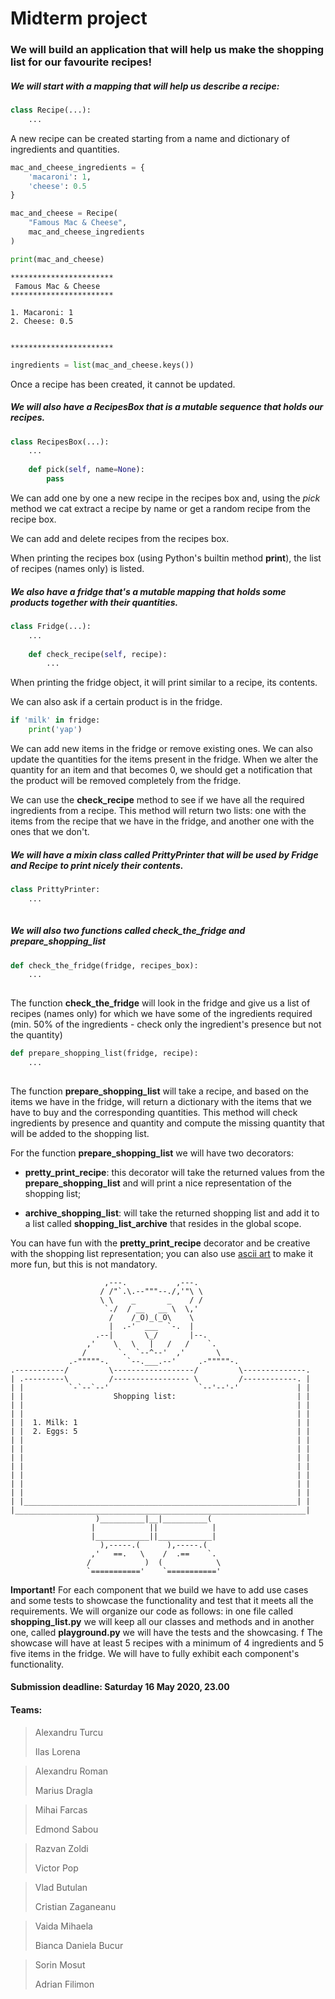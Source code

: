 # Midterm project


### We will build an application that will help us make the shopping list for our favourite recipes!


##### We will start with a **mapping** that will help us describe a recipe:


```python
class Recipe(...):
    ...

```

A new recipe can be created starting from a name and dictionary of ingredients and quantities.


```python
mac_and_cheese_ingredients = {
    'macaroni': 1,
    'cheese': 0.5
}

mac_and_cheese = Recipe(
    "Famous Mac & Cheese",
    mac_and_cheese_ingredients
)

print(mac_and_cheese)
```

```
***********************
 Famous Mac & Cheese
***********************

1. Macaroni: 1
2. Cheese: 0.5


***********************
```

```python
ingredients = list(mac_and_cheese.keys())
```

Once a recipe has been created, it cannot be updated.

##### We will also have a RecipesBox that is a **mutable sequence** that holds our recipes.

```python
class RecipesBox(...):
    ...
    
    def pick(self, name=None):
        pass

```

We can add one by one a new recipe in the recipes box and, using the *pick* method we cat extract a recipe by name or get a random recipe from the recipe box.

We can add and delete recipes from the recipes box.

When printing the recipes box (using Python's builtin method **print**), the list of recipes (names only) is listed.


##### We also have a fridge that's a **mutable mapping** that holds some products together with their quantities.

```python
class Fridge(...):
    ...
    
    def check_recipe(self, recipe):
        ...
```
    
When printing the fridge object, it will print similar to a recipe, its contents.

We can also ask if a certain product is in the fridge.

```python
if 'milk' in fridge:
    print('yap')
```

We can add new items in the fridge or remove existing ones. We can also update the quantities for the items present in the fridge. When we alter the quantity for an item and that becomes 0, we should get a notification that the product will be removed completely from the fridge.

We can use the **check_recipe** method to see if we have all the required ingredients from a recipe. This method will return two lists: one with the items from the recipe that we have in the fridge, and another one with the ones that we don't.

##### We will have a mixin class called **PrittyPrinter** that will be used by **Fridge** and **Recipe** to print nicely their contents.

```python
class PrittyPrinter:
    ...
    
```

##### We will also two functions called **check_the_fridge** and **prepare_shopping_list**

```python
def check_the_fridge(fridge, recipes_box):
    ...
    
```

The function **check_the_fridge** will look in the fridge and give us a list of recipes (names only) for which we have some of the ingredients required (min. 50% of the ingredients - check only the ingredient's presence but not the quantity)

```python
def prepare_shopping_list(fridge, recipe):
    ...
    
```

The function **prepare_shopping_list** will take a recipe, and based on the items we have in the fridge, will return a dictionary with the items that we have to buy and the corresponding quantities. This method will check ingredients by presence and quantity and compute the missing quantity that will be added to the shopping list.

For the function **prepare_shopping_list** we will have two decorators:
* **pretty_print_recipe**: this decorator will take the returned values from the **prepare_shopping_list** and will print a nice representation of the shopping list;

* **archive_shopping_list**: will take the returned shopping list and add it to a list called **shopping_list_archive** that resides in the global scope.

You can have fun with the **pretty_print_recipe** decorator and be creative with the shopping list representation; you can also use [ascii art](https://www.asciiart.eu/art-and-design/borders) to make it more fun, but this is not mandatory.

```
                     ,---.           ,---.
                    / /"`.\.--"""--./,'"\ \
                    \ \    _       _    / /
                     `./  / __   __ \  \,'
                      /    /_O)_(_O\    \
                      |  .-'  ___  `-.  |
                   .--|       \_/       |--.
                 ,'    \   \   |   /   /    `.
                /       `.  `--^--'  ,'       \
             .-"""""-.    `--.___.--'     .-"""""-.
.-----------/         \------------------/         \--------------.
| .---------\         /----------------- \         /------------. |
| |          `-`--`--'                    `--'--'-'             | |
| |                    Shopping list:                           | |
| |                                                             | |
| |                                                             | |
| |  1. Milk: 1                                                 | |
| |  2. Eggs: 5                                                 | |
| |                                                             | |
| |                                                             | |
| |                                                             | |
| |                                                             | |
| |                                                             | |
| |                                                             | |
| |                                                             | |
| |_____________________________________________________________| |
|_________________________________________________________________|
                   )__________|__|__________(
                  |            ||            |
                  |____________||____________|
                    ),-----.(      ),-----.(
                  ,'   ==.   \    /  .==    `.
                 /            )  (            \
                 `==========='    `==========='
```


**Important!** For each component that we build we have to add use cases and some tests to showcase the functionality and test that it meets all the requirements. We will organize our code as follows: in one file called **shopping_list.py** we will keep all our classes and methods and in another one, called **playground.py** we will have the tests and the showcasing.
f
The showcase will have at least 5 recipes with a minimum of 4 ingredients and 5 five items in the fridge. We will have to fully exhibit each component's functionality.


#### Submission deadline: Saturday 16 May 2020, 23.00

#### Teams:

> Alexandru Turcu
> 
> Ilas Lorena


> Alexandru Roman
> 
> Marius Dragla


> Mihai Farcas
>
> Edmond Sabou


> Razvan Zoldi
> 
> Victor Pop


> Vlad Butulan
>
> Cristian Zaganeanu


> Vaida Mihaela
> 
> Bianca Daniela Bucur


> Sorin Mosut
> 
> Adrian Filimon

